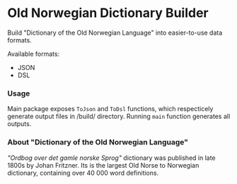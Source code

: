 # Old Norwegian Dictionary Builder

Build "Dictionary of the Old Norwegian Language" into easier-to-use data formats.

Available formats:
- JSON
- DSL

### Usage

Main package exposes `ToJson` and `ToDsl` functions, which respecticely generate output files in /build/ directory. Running `main` function generates all outputs.

### About "Dictionary of the Old Norwegian Language"

_"Ordbog over det gamle norske Sprog"_ dictionary was published in late 1800s by Johan Fritzner. Its is the largest Old Norse to Norwegian dictionary, containing over 40 000 word definitions.
